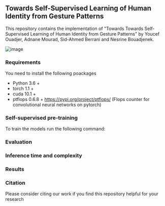 ## Towards Self-Supervised Learning of Human Identity from Gesture Patterns

This repository contains the implementation of "Towards Towards Self-Supervised Learning of Human Identity from Gesture Patterns" by Youcef Ouadjer, Adnane Mourad, Sid-Ahmed Berrani and Nesrine Bouadjenek.

![image](https://github.com/youcefvision/paper_reop/blob/main/media/contrastive_learning.PNG)

### Requirements
You need to install the following poackages
- Python 3.6 +
- torch 1.1 +
- cuda 10.1 +
- ptflops 0.6.8 + https://pypi.org/project/ptflops/ (Flops counter for convolutional neural networks on pytorch)
### Self-supervised pre-training
To train the models run the following command:

### Evaluation 

### Inference time and complexity

### Results

### Citation
Please consider citing our work if you find this repository helpful for your research
